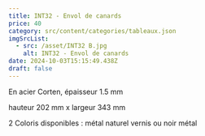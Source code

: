 ```yaml
---
title: INT32 - Envol de canards
price: 40
category: src/content/categories/tableaux.json
imgSrcList:
  - src: /asset/INT32 B.jpg
    alt: INT32 - Envol de canards
date: 2024-10-03T15:15:49.438Z
draft: false
---
```


En acier Corten, épaisseur 1.5 mm

hauteur 202 mm x largeur 343 mm

2 Coloris disponibles : métal naturel vernis ou noir métal
